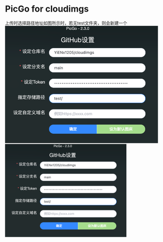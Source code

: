 # PicGo for cloudimgs
上传时选择路径地址如图所示时，若无test文件夹，则会新建一个
![](https://raw.githubusercontent.com/YiENx1205/cloudimgs/main/%E4%B8%8A%E4%BC%A0%E6%8C%87%E5%8D%97.png)
<img src="https://raw.githubusercontent.com/YiENx1205/cloudimgs/main/%E4%B8%8A%E4%BC%A0%E6%8C%87%E5%8D%97.png" width="400px">
